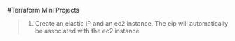 #Terraform Mini Projects

> 1. Create an elastic IP and an ec2 instance. The eip will automatically be associated with the ec2 instance